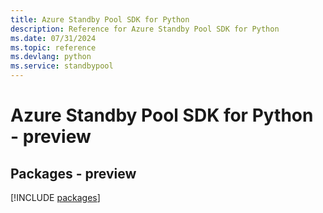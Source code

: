 ```yaml
---
title: Azure Standby Pool SDK for Python
description: Reference for Azure Standby Pool SDK for Python
ms.date: 07/31/2024
ms.topic: reference
ms.devlang: python
ms.service: standbypool
---
```

# Azure Standby Pool SDK for Python - preview
## Packages - preview
[!INCLUDE [packages](standby-pool-index.md)]